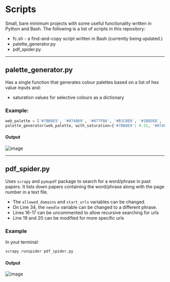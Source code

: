 # Scripts
Small, bare minimum projects with some useful functionality written in Python and Bash. The following is a list of scripts in this repository:
- fc.sh - a find-and-copy script written in Bash (currently being updated.)
- palette_generator.py
- pdf_spider.py
---
## palette_generator.py 
Has a single function that generates colour palettes based on a list of hex value inputs and:
- saturation values for selective colours as a dictionary 
### Example:
```python 
web_palette = ['#7BB8E9', '#074869', '#077FBA', '#B1CBE0', '#1B8DEB', '#9B9898', '#000000']
palette_generator(web_palette, with_saturation={'#7BB8E9': 0.32, '#074869': 0.54, '#1B8DEB': 0.16, '#9B9898': 0.7})
```
#### Output
![image](https://github.com/user-attachments/assets/23bd6174-890a-488d-bc8c-c810e25fe928)

--- 

## pdf_spider.py
Uses ```scrapy``` and ```pymupdf``` package to search for a word/phrase in past papers. It lists down papers containing the word/phrase along with the page number in a text file. 

- The ```allowed_domains``` and ```start_urls``` variables can be changed. 
- On Line 34, the ```needle``` variable can be changed to a different phrase. 
- Lines 16-17 can be uncommented to allow recursive searching for urls
- Line 19 and 20 can be modified for more specific urls

### Example
In yout terminal:
```python
scrapy runspider pdf_spider.py
```
#### Output
![image](https://github.com/user-attachments/assets/d16fdeba-57f8-41f9-a45a-eebc99fc8150)


